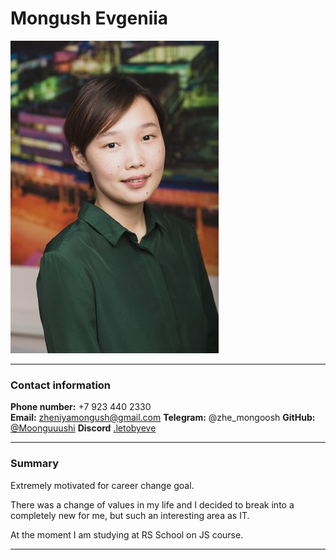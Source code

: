 # Mongush Evgeniia

![Photo](/img-photo.jpeg)

---

### Contact information

**Phone number:** +7 923 440 2330  
**Email:** zheniyamongush@gmail.com
**Telegram:** @zhe_mongoosh
**GitHub:** [@Moonguuushi](https://github.com/Moonguuushi)
**Discord** [.letobyeve](https://discordapp.com/users/1069742343995007107/)

---

### Summary

Extremely motivated for career change goal.

There was a change of values in my life and I decided to break into a completely new for me, but such an interesting area as IT.

At the moment I am studying at RS School on JS course.

---
